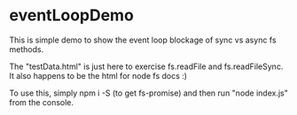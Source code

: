 # eventLoopDemo

This is simple demo to show the event loop blockage of sync vs async fs methods.

The "testData.html" is just here to exercise fs.readFile and fs.readFileSync. It also happens to be the html for node fs docs :)

To use this, simply npm i -S (to get fs-promise) and then run "node index.js" from the console.